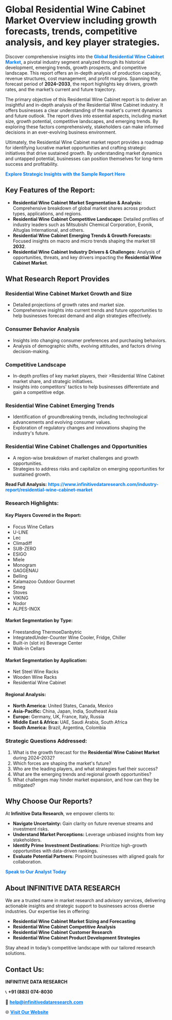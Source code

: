 <h1>Global Residential Wine Cabinet Market Overview including growth forecasts, trends, competitive analysis, and key player strategies.</h1>
<p>
Discover comprehensive insights into the 
<a href="https://www.infinitivedataresearch.com/industry-report/residential-wine-cabinet-market" rel="dofollow" style="color: #007BFF; text-decoration: none;"><strong>Global Residential Wine Cabinet Market</strong></a>, a pivotal industry segment analyzed through its historical development, emerging trends, growth prospects, and competitive landscape. This report offers an in-depth analysis of production capacity, revenue structures, cost management, and profit margins. Spanning the forecast period of <strong>2024–2033</strong>, the report highlights key drivers, growth rates, and the market’s current and future trajectory.
</p>
<p>
The primary objective of this Residential Wine Cabinet report is to deliver an insightful and in-depth analysis of the Residential Wine Cabinet industry. It offers businesses a clear understanding of the market's current dynamics and future outlook. The report dives into essential aspects, including market size, growth potential, competitive landscapes, and emerging trends. By exploring these factors comprehensively, stakeholders can make informed decisions in an ever-evolving business environment.
</p>
<p>
Ultimately, the Residential Wine Cabinet market report provides a roadmap for identifying lucrative market opportunities and crafting strategic initiatives that drive sustained growth. By understanding market dynamics and untapped potential, businesses can position themselves for long-term success and profitability.
</p>
<p>
<a href="https://www.infinitivedataresearch.com/request-sample/reportId=110451" style="color: #007BFF; text-decoration: none;"><strong>Explore Strategic Insights with the Sample Report Here</strong></a>
</p>

<h2>Key Features of the Report:</h2>
<ul>
<li><strong>Residential Wine Cabinet Market Segmentation & Analysis:</strong> Comprehensive breakdown of global market shares across product types, applications, and regions.</li>
<li><strong>Residential Wine Cabinet Competitive Landscape:</strong> Detailed profiles of industry leaders such as Mitsubishi Chemical Corporation, Evonik, Altuglas International, and others.</li>
<li><strong>Residential Wine Cabinet Emerging Trends & Growth Forecasts:</strong> Focused insights on macro and micro trends shaping the market till <strong>2032</strong>.</li>
<li><strong>Residential Wine Cabinet Industry Drivers & Challenges:</strong> Analysis of opportunities, threats, and key drivers impacting the <strong>Residential Wine Cabinet Market</strong>.</li>
</ul>

<h2>What Research Report Provides</h2>
<h3>Residential Wine Cabinet Market Growth and Size</h3>
<ul>
<li>Detailed projections of growth rates and market size.</li>
<li>Comprehensive insights into current trends and future opportunities to help businesses forecast demand and align strategies effectively.</li>
</ul>

<h3>Consumer Behavior Analysis</h3>
<ul>
<li>Insights into changing consumer preferences and purchasing behaviors.</li>
<li>Analysis of demographic shifts, evolving attitudes, and factors driving decision-making.</li>
</ul>

<h3>Competitive Landscape</h3>
<ul>
<li>In-depth profiles of key market players, their >Residential Wine Cabinet market share, and strategic initiatives.</li>
<li>Insights into competitors' tactics to help businesses differentiate and gain a competitive edge.</li>
</ul>

<h3>Residential Wine Cabinet Emerging Trends</h3>
<ul>
<li>Identification of groundbreaking trends, including technological advancements and evolving consumer values.</li>
<li>Exploration of regulatory changes and innovations shaping the industry's future.</li>
</ul>

<h3>Residential Wine Cabinet Challenges and Opportunities</h3>
<ul>
<li>A region-wise breakdown of market challenges and growth opportunities.</li>
<li>Strategies to address risks and capitalize on emerging opportunities for sustained growth.</li>
</ul>
<p><strong>Read Full Analysis:</strong> <a href="https://www.infinitivedataresearch.com/industry-report/residential-wine-cabinet-market" rel="dofollow" style="color: #007BFF; text-decoration: none;"><strong>https://www.infinitivedataresearch.com/industry-report/residential-wine-cabinet-market</strong></a></p>
<h3>Research Highlights:</h3>
<h4>Key Players Covered in the Report:</h4>
<ul><li>Focus Wine Cellars</li><li>U-LINE</li><li>Lec</li><li>Climadiff</li><li>SUB-ZERO</li><li>ESIGO</li><li>Miele</li><li>Monogram</li><li>GAGGENAU</li><li>Belling</li><li>Kalamazoo Outdoor Gourmet</li><li>Smeg</li><li>Stoves</li><li>VIKING</li><li>Nodor</li><li>ALPES-INOX</li></ul>
<h4>Market Segmentation by Type:</h4>
<ul><li>Freestanding ThermoeDanbytric</li><li>IntegratedUnder-Counter Wine Cooler, Fridge, Chiller</li><li>Built-in (slot in) Beverage Center</li><li>Walk-in Cellars</li></ul>
<h4>Market Segmentation by Application:</h4>
<ul><li>Net Steel Wine Racks</li><li>Wooden Wine Racks</li><li>Residential Wine Cabinet</li></ul>

<h4>Regional Analysis:</h4>
<ul>
<li><strong>North America:</strong> United States, Canada, Mexico</li>
<li><strong>Asia-Pacific:</strong> China, Japan, India, Southeast Asia</li>
<li><strong>Europe:</strong> Germany, UK, France, Italy, Russia</li>
<li><strong>Middle East & Africa:</strong> UAE, Saudi Arabia, South Africa</li>
<li><strong>South America:</strong> Brazil, Argentina, Colombia</li>
</ul>

<h3>Strategic Questions Addressed:</h3>
<ol>
<li>What is the growth forecast for the <strong>Residential Wine Cabinet Market</strong> during 2024–2032?</li>
<li>Which forces are shaping the market's future?</li>
<li>Who are the leading players, and what strategies fuel their success?</li>
<li>What are the emerging trends and regional growth opportunities?</li>
<li>What challenges may hinder market expansion, and how can they be mitigated?</li>
</ol>

<h2>Why Choose Our Reports?</h2>
<p>At <strong>Infinitive Data Research</strong>, we empower clients to:</p>
<ul>
<li><strong>Navigate Uncertainty:</strong> Gain clarity on future revenue streams and investment risks.</li>
<li><strong>Understand Market Perceptions:</strong> Leverage unbiased insights from key stakeholders.</li>
<li><strong>Identify Prime Investment Destinations:</strong> Prioritize high-growth opportunities with data-driven rankings.</li>
<li><strong>Evaluate Potential Partners:</strong> Pinpoint businesses with aligned goals for collaboration.</li>
</ul>
<p><a href="https://www.infinitivedataresearch.com/industry-report/residential-wine-cabinet-market" rel="dofollow" style="color: #007BFF; text-decoration: none;"><strong>Speak to Our Analyst Today</strong></a></p>

<h2>About INFINITIVE DATA RESEARCH</h2>
<p>We are a trusted name in market research and advisory services, delivering actionable insights and strategic support to businesses across diverse industries. Our expertise lies in offering:</p>
<ul>
<li><strong>Residential Wine Cabinet Market Sizing and Forecasting</strong></li>
<li><strong>Residential Wine Cabinet Competitive Analysis</strong></li>
<li><strong>Residential Wine Cabinet Customer Research</strong></li>
<li><strong>Residential Wine Cabinet Product Development Strategies</strong></li>
</ul>
<p>Stay ahead in today’s competitive landscape with our tailored research solutions.</p>

<h2>Contact Us:</h2>
<p><strong>INFINITIVE DATA RESEARCH</strong></p>
<p>📞 <strong>+91 (883) 074-8030</strong></p>
<p>📧 <strong><a href="mailto:help@infinitivedataresearch.com" style="color: #007BFF;">help@infinitivedataresearch.com</a></strong></p>
<p>🌐 <strong><a href="https://www.infinitivedataresearch.com" rel="dofollow" style="color: #007BFF;">Visit Our Website</a></strong></p>